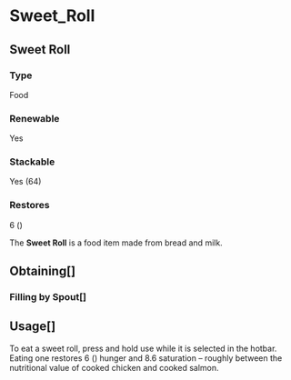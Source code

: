 # Sweet_Roll

## Sweet Roll

### Type

Food

### Renewable

Yes

### Stackable

Yes (64)

### Restores

6 ()

The **Sweet Roll** is a food item made from bread and milk.

## Obtaining[]

### Filling by Spout[]

## Usage[]

To eat a sweet roll, press and hold use while it is selected in the hotbar. Eating one restores 6 () hunger and 8.6 saturation – roughly between the nutritional value of cooked chicken and cooked salmon.